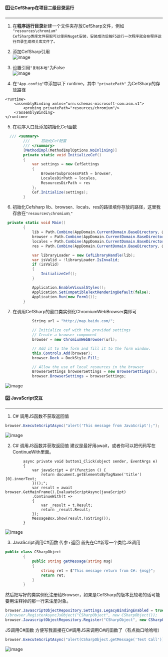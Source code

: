 #### 1️⃣让CefSharp在项目二级目录运行

****

1. 在**程序运行目录**新建一个文件夹存放CefSharp文件，例如  `"resources\chromium"`    
```CefSharp类库文件获取可以使用Nuget安装，安装成功后按F5运行一次程序就会在程序运行目录生成相关库文件了。```

2. 添加CefSharp引用  
   ![image](https://user-images.githubusercontent.com/38845682/166101319-8a6927e3-e1d4-47cf-adce-63cf1829022c.png)

3. 设置引用`"复制本地"`为False  
   ![image](https://user-images.githubusercontent.com/38845682/166101325-f81fc596-1a82-42f9-bf97-3902d15c733a.png)

4. 在`"App.config"`中添加以下 runtime，其中 `"privatePath"` 为CefSharp的存放路径

```config
<runtime>
	<assemblyBinding xmlns="urn:schemas-microsoft-com:asm.v1">
		<probing privatePath="resources/chromium"/>
	</assemblyBinding>
</runtime>
```

5. 在程序入口处添加初始化Cef函数

```cs
  /// <summary>
        ///     初始化Cef配置
        /// </summary>
        [MethodImpl(MethodImplOptions.NoInlining)]
        private static void InitializeCef()
        {
            var settings = new CefSettings
            {
                BrowserSubprocessPath = browser,
                LocalesDirPath = locales,
                ResourcesDirPath = res
            };
            Cef.Initialize(settings);
        }
```

6. 初始化Cefsharp
lib、browser、locals、res的路径填你存放的路径，这里我存放在```"resources\chromium\"```
```csharp
 private static void Main()
        {
            lib = Path.Combine(AppDomain.CurrentDomain.BaseDirectory, @"resources\chromium\libcef.dll");
            browser = Path.Combine(AppDomain.CurrentDomain.BaseDirectory, @"resources\chromium\CefSharp.BrowserSubprocess.exe");
            locales = Path.Combine(AppDomain.CurrentDomain.BaseDirectory, @"resources\chromium\locales\");
            res = Path.Combine(AppDomain.CurrentDomain.BaseDirectory, @"resources\chromium\");

            var libraryLoader = new CefLibraryHandle(lib);
            var isValid = !libraryLoader.IsInvalid;
            if (isValid)
            {
                InitializeCef();
            }

            Application.EnableVisualStyles();
            Application.SetCompatibleTextRenderingDefault(false);
            Application.Run(new Form1());
        }
```

7. 在调用CefSharp的窗口类实例化ChromiumWebBrowser类即可

```csharp
            String url = "http://map.baidu.com/";

            // Initialize cef with the provided settings
            // Create a browser component
            browser = new ChromiumWebBrowser(url);

            // Add it to the form and fill it to the form window.
            this.Controls.Add(browser);
            browser.Dock = DockStyle.Fill;

            // Allow the use of local resources in the browser
            BrowserSettings browserSettings = new BrowserSettings();
            browser.BrowserSettings = browserSettings;
```

![image](https://user-images.githubusercontent.com/38845682/166101333-f33885f1-cba0-445e-889c-bd873ac13aea.png)



#### 2️⃣ JavaScript交互

****

1. C# 调用JS函数不获取返回值
```csharp
browser.ExecuteScriptAsync("alert('This message from JavaScript');");
```
![image](https://user-images.githubusercontent.com/38845682/166101337-4aca7bd1-d0fa-4f27-be0b-c7839d26fc47.png)

2. C# 调用JS函数并获取返回值
建议是最好用await，或者你可以把代码写在ContinueWith里面。
```
        async private void button1_Click(object sender, EventArgs e)
        {
            var javaScript = @"(function () {
                return document.getElementsByTagName('title')[0].innerText;
            })();";
            var result = await browser.GetMainFrame().EvaluateScriptAsync(javaScript)
            .ContinueWith(t =>
            {
                var _result = t.Result;
                return _result.Result;
            });
            MessageBox.Show(result.ToString());
        }
```
![image](https://user-images.githubusercontent.com/38845682/166101340-a71f66ce-0b42-4885-b973-3e91d234e99a.png)

3. JavaScript调用C#函数 传参+返回
首先在C#新写一个类给JS调用
```csharp
public class CSharpObject
        {
            public string getMessage(string msg)
            {
                string ret = $"This message return from C#: {msg}";
                return ret;
            }
        }
```
然后把写好的类实例化注册给Browser，如果是CefSharp的版本比较老的话可能要用注释掉的那一行来注册对象。
```csharp
browser.JavascriptObjectRepository.Settings.LegacyBindingEnabled = true;
//browser.RegisterAsyncJsObject("CSharpObject", new CSharpObject());
browser.JavascriptObjectRepository.Register("CSharpObject", new CSharpObject(), isAsync: false, options: BindingOptions.DefaultBinder);
```
JS调用C#函数
方便写我直接在C#调用JS来调用C#的函数了（有点拗口哈哈哈）
```csharp
browser.ExecuteScriptAsync("alert(CSharpObject.getMessage('Test Call'));");
```
![image](https://user-images.githubusercontent.com/38845682/166101344-0d6d4201-fc68-4e0a-9cc0-ac604f1774f5.png)

